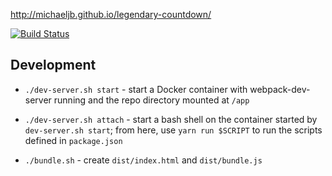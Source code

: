 http://michaeljb.github.io/legendary-countdown/

[![Build Status](https://travis-ci.org/michaeljb/legendary-countdown.svg?branch=rewrite)](https://travis-ci.org/michaeljb/legendary-countdown)

## Development

* `./dev-server.sh start` - start a Docker container with webpack-dev-server
  running and the repo directory mounted at `/app`

* `./dev-server.sh attach` - start a bash shell on the container started by
  `dev-server.sh start`; from here, use `yarn run $SCRIPT` to run the scripts
  defined in `package.json`

* `./bundle.sh` - create `dist/index.html` and `dist/bundle.js`
